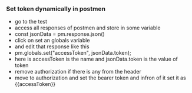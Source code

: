 ### Set token dynamically in postmen

- go to the test
- access all responses of postmen and store in some variable
- const jsonData = pm.response.json()
- click on set an globals variable
- and edit that response like this
- pm.globals.set("accessToken", jsonData.token);
- here is accessToken is the name and jsonData.token is the value of token
- remove authorization if there is any from the header
- move to authorization and set the bearer token and infron of it set it as {{accessToken}}
